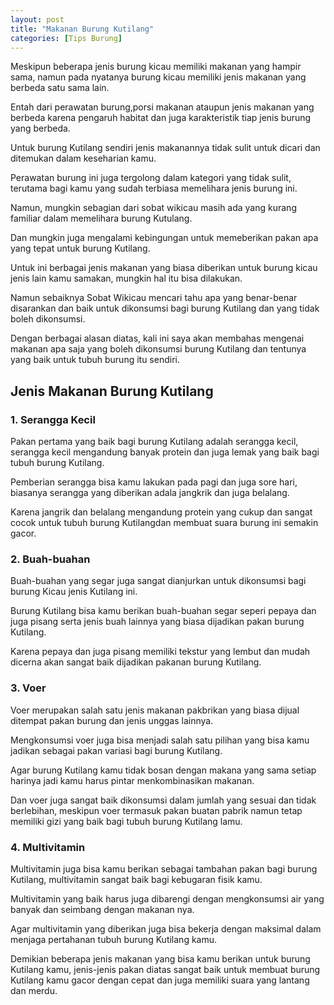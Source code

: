 ```yaml
---
layout: post
title: "Makanan Burung Kutilang"
categories: [Tips Burung]
---
```


Meskipun beberapa jenis burung kicau memiliki makanan yang hampir sama, namun pada nyatanya burung kicau memiliki jenis makanan yang berbeda satu sama lain.

Entah dari perawatan burung,porsi makanan ataupun jenis makanan yang berbeda karena pengaruh habitat dan juga karakteristik tiap jenis burung yang berbeda.

Untuk burung Kutilang sendiri jenis makanannya tidak sulit untuk dicari dan ditemukan dalam keseharian kamu.

Perawatan burung ini juga tergolong dalam kategori yang tidak sulit, terutama bagi kamu yang sudah terbiasa memelihara jenis burung ini.

Namun, mungkin sebagian dari sobat wikicau masih ada yang kurang familiar dalam memelihara burung Kutulang.

Dan mungkin juga mengalami kebingungan untuk memeberikan pakan apa yang tepat untuk burung Kutilang.

Untuk ini berbagai jenis makanan yang biasa diberikan untuk burung kicau jenis lain kamu samakan, mungkin hal itu bisa dilakukan.

Namun sebaiknya Sobat Wikicau mencari tahu apa yang benar-benar disarankan dan baik untuk dikonsumsi bagi burung Kutilang dan yang tidak boleh dikonsumsi.

Dengan berbagai alasan diatas, kali ini saya akan membahas mengenai makanan apa saja yang boleh dikonsumsi burung Kutilang dan tentunya yang baik untuk tubuh burung itu sendiri.

## Jenis Makanan Burung Kutilang

### 1. Serangga Kecil

Pakan pertama yang baik bagi burung Kutilang adalah serangga kecil, serangga kecil mengandung banyak protein dan juga lemak yang baik bagi tubuh burung Kutilang.

Pemberian serangga bisa kamu lakukan pada pagi dan juga sore hari, biasanya serangga yang diberikan adala jangkrik dan juga belalang.

Karena jangrik dan belalang mengandung protein yang cukup dan sangat cocok untuk tubuh burung Kutilangdan membuat suara burung ini semakin gacor.

### 2. Buah-buahan

Buah-buahan yang segar juga sangat dianjurkan untuk dikonsumsi bagi burung Kicau jenis Kutilang ini.

Burung Kutilang bisa kamu berikan buah-buahan segar seperi pepaya dan juga pisang serta jenis buah lainnya yang biasa dijadikan pakan burung Kutilang.

Karena pepaya dan juga pisang memiliki tekstur yang lembut dan mudah dicerna akan sangat baik dijadikan pakanan burung Kutilang.

### 3. Voer

Voer merupakan salah satu jenis makanan pakbrikan yang biasa dijual ditempat pakan burung dan jenis unggas lainnya.

Mengkonsumsi voer juga bisa menjadi salah satu pilihan yang bisa kamu jadikan sebagai pakan variasi bagi burung Kutilang.

Agar burung Kutilang kamu tidak bosan dengan makana yang sama setiap harinya jadi kamu harus pintar menkombinasikan makanan.

Dan voer juga sangat baik dikonsumsi dalam jumlah yang sesuai dan tidak berlebihan, meskipun voer termasuk pakan buatan pabrik namun tetap memiliki gizi yang baik bagi tubuh burung Kutilang lamu.

### 4. Multivitamin

Multivitamin juga bisa kamu berikan sebagai tambahan pakan bagi burung Kutilang, multivitamin sangat baik bagi kebugaran fisik kamu.

Multivitamin yang baik harus juga dibarengi dengan mengkonsumsi air yang banyak dan seimbang dengan makanan nya.

Agar multivitamin yang diberikan juga bisa bekerja dengan maksimal dalam menjaga pertahanan tubuh burung Kutilang kamu.

Demikian beberapa jenis makanan yang bisa kamu berikan untuk burung Kutilang kamu, jenis-jenis pakan diatas sangat baik untuk membuat burung Kutilang kamu gacor dengan cepat dan juga memiliki suara yang lantang dan merdu.